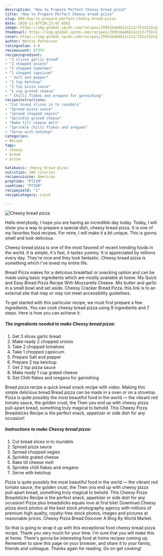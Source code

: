 ```yaml
---
description: "How to Prepare Perfect Cheesy bread pizza"
title: "How to Prepare Perfect Cheesy bread pizza"
slug: 808-how-to-prepare-perfect-cheesy-bread-pizza
date: 2020-11-07T20:13:47.656Z
image: https://img-global.cpcdn.com/recipes/259516ab6b11c2c2/751x532cq70/cheesy-bread-pizza-recipe-main-photo.jpg
thumbnail: https://img-global.cpcdn.com/recipes/259516ab6b11c2c2/751x532cq70/cheesy-bread-pizza-recipe-main-photo.jpg
cover: https://img-global.cpcdn.com/recipes/259516ab6b11c2c2/751x532cq70/cheesy-bread-pizza-recipe-main-photo.jpg
author: Nettie Patterson
ratingvalue: 4.4
reviewcount: 47374
recipeingredient:
- "3 slices garlic bread"
- "2 chopped onions"
- "2 chopped tomatoes"
- "1 chopped capsicum"
- " Salt and pepper"
- "2 tsp ketchup"
- "2 tsp pizza sauce"
- "1 cup grated cheese"
- " Chilli flakes and oregano for garnishing"
recipeinstructions:
- "Cut bread slices in to roundels"
- "Spread pizza sauce"
- "Spread chopped vegies"
- "Sprinkle grated cheese"
- "Bake till cheese melt"
- "Sprinkle chilli flakes and oregano"
- "Serve with ketchup"
categories:
- Recipe
tags:
- cheesy
- bread
- pizza

katakunci: cheesy bread pizza 
nutrition: 208 calories
recipecuisine: American
preptime: "PT21M"
cooktime: "PT35M"
recipeyield: "1"
recipecategory: Lunch

---
```



![Cheesy bread pizza](https://img-global.cpcdn.com/recipes/259516ab6b11c2c2/751x532cq70/cheesy-bread-pizza-recipe-main-photo.jpg)

Hello everybody, I hope you are having an incredible day today. Today, I will show you a way to prepare a special dish, cheesy bread pizza. It is one of my favorites food recipes. For mine, I will make it a bit unique. This is gonna smell and look delicious.

Cheesy bread pizza is one of the most favored of recent trending foods in the world. It is simple, it's fast, it tastes yummy. It is appreciated by millions every day. They're nice and they look fantastic. Cheesy bread pizza is something which I've loved my entire life.

Bread Pizza makes for a delicious breakfast or snacking option and can be made using basic ingredients which are mostly available at home. My Quick and Easy Bread Pizza Recipe With Mozzarella Cheese. Mix butter and garlic in a small bowl and set aside. Cheesy Cracker Bread Pizza. this link is to an external site that may or may not meet accessibility guidelines.


To get started with this particular recipe, we must first prepare a few ingredients. You can cook cheesy bread pizza using 9 ingredients and 7 steps. Here is how you can achieve it.

<!--inarticleads1-->

##### The ingredients needed to make Cheesy bread pizza:

1. Get 3 slices garlic bread
1. Make ready 2 chopped onions
1. Take 2 chopped tomatoes
1. Take 1 chopped capsicum
1. Prepare  Salt and pepper
1. Prepare 2 tsp ketchup
1. Get 2 tsp pizza sauce
1. Make ready 1 cup grated cheese
1. Get  Chilli flakes and oregano for garnishing


Bread pizza recipe a quick bread snack recipe with video. Making this simple delicious bread Bread pizza can be made in a oven or on a stovetop. Pizza is quite possibly the most beautiful food in the world — the vibrant red tomato sauce, the golden crust, the Then you end up with cheesy pizza pull-apart bread, something truly magical to behold. This Cheesy Pizza Breadsticks Recipe is the perfect snack, appetizer or side dish for any occasion! 

<!--inarticleads2-->

##### Instructions to make Cheesy bread pizza:

1. Cut bread slices in to roundels
1. Spread pizza sauce
1. Spread chopped vegies
1. Sprinkle grated cheese
1. Bake till cheese melt
1. Sprinkle chilli flakes and oregano
1. Serve with ketchup


Pizza is quite possibly the most beautiful food in the world — the vibrant red tomato sauce, the golden crust, the Then you end up with cheesy pizza pull-apart bread, something truly magical to behold. This Cheesy Pizza Breadsticks Recipe is the perfect snack, appetizer or side dish for any occasion! Pizza plus breadsticks equals love at first bite! Download Cheesy pizza stock photos at the best stock photography agency with millions of premium high quality, royalty-free stock photos, images and pictures at reasonable prices. Cheesy Pizza Bread Discover A Blog By World Market. 

So that is going to wrap it up with this exceptional food cheesy bread pizza recipe. Thank you very much for your time. I'm sure that you will make this at home. There's gonna be interesting food at home recipes coming up. Remember to save this page on your browser, and share it to your family, friends and colleague. Thanks again for reading. Go on get cooking!
